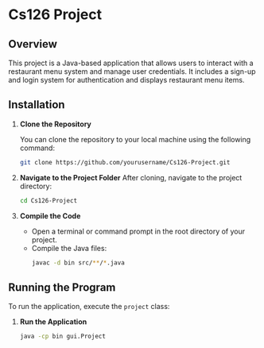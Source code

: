 # Cs126 Project

## Overview

This project is a Java-based application that allows users to interact with a restaurant menu system and manage user credentials. It includes a sign-up and login system for authentication and displays restaurant menu items.

## Installation

1. **Clone the Repository**

    You can clone the repository to your local machine using the following command:
    ```bash
    git clone https://github.com/yourusername/Cs126-Project.git
    ```
   
2. **Navigate to the Project Folder**
    After cloning, navigate to the project directory:
    ```bash
    cd Cs126-Project
    ```

3. **Compile the Code**
   - Open a terminal or command prompt in the root directory of your project.
   - Compile the Java files:
     ```bash
     javac -d bin src/**/*.java
     ```

## Running the Program

To run the application, execute the `project` class:

1. **Run the Application**
    ```bash
    java -cp bin gui.Project
    ```


